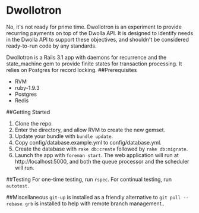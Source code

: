 # Dwollotron
No, it's not ready for prime time. Dwollotron is an experiment to provide recurring payments on top of the Dwolla API. It is designed to identify needs in the Dwolla API to support these objectives, and shouldn't be considered ready-to-run code by any standards.

Dwollotron is a Rails 3.1 app with daemons for recurrence and the state_machine gem to provide finite states for transaction processing. It relies on Postgres for record locking.
##Prerequisites
* RVM
* ruby-1.9.3
* Postgres
* Redis

##Getting Started
1. Clone the repo.
1. Enter the directory, and allow RVM to create the new gemset.
1. Update your bundle with `bundle update`.
1. Copy config/database.example.yml to config/database.yml.
1. Create the database with `rake db:create` followed by `rake db:migrate`.
1. Launch the app with `foreman start`. The web application will run at http://localhost:5000, and both the queue processor and the scheduler will run.

##Testing
For one-time testing, run `rspec`. For continual testing, run `autotest`.

##Miscellaneous
`git-up` is installed as a friendly alternative to `git pull --rebase`. `grb` is installed to help with remote branch management..